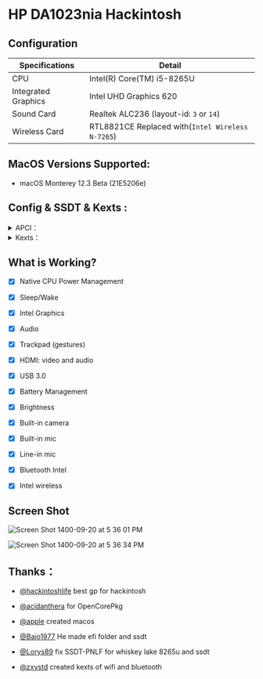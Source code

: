 

# HP DA1023nia Hackintosh


## Configuration

| Specifications      | Detail                       |
| ------------------- | ---------------------------- |
| CPU                 | Intel(R) Core(TM) i5-8265U   |
| Integrated Graphics | Intel UHD Graphics 620       |
| Sound Card          | Realtek ALC236 (layout-id: `3` or `14`) |
| Wireless Card       | RTL8821CE Replaced with(`Intel Wireless N-7265`)      |




## MacOS Versions Supported:

- macOS Monterey 12.3 Beta (21E5206e)


## Config & SSDT & Kexts :

<details>  
<summary> APCI：</summary> 

- `SSDT-HP_da1023nia`
 
</details> 

<details>  
<summary> Kexts：</summary>
 
- `Lilu.kext`
- `VirtualSMC.kext`
- `WhateverGreen.kext`
- `AppleALC.kext`
- `CPUFriend.kext`
- `CPUFriendDataProvider.kext`
- `CPUFriend.kext`(and`CPUFriendDataProvider.kext`for improve battery)
- `CtlnaAHCIPort.kext`
- `HibernationFixup.kext`
- `RestrictEvents.kext`
- `VoodooPS2Controller.kext`
- `BrightnessKeys.kext`
- `VoodooRMI.kext`
- `VoodooSMBus.kext`
- `AirportItlwm.kext`
- `BlueToolFixup.kext`
- `IntelBluetoothFirmware.kext` 
- `HoRNDIS.kext`
- `RealtekRTL8111.kext`
- `USBInjectAll.kext`(`USBPorts.kext`usb mapping) 
 
</details> 

## What is Working?

- [x] Native CPU Power Management
- [x] Sleep/Wake
- [x] Intel Graphics
- [x] Audio
- [x] Trackpad (gestures)
- [x] HDMI: video and audio
- [x] USB 3.0
- [x] Battery Management 
- [x] Brightness
- [x] Built-in camera
- [x] Built-in mic
- [x] Line-in mic
- [x] Bluetooth Intel
- [x] Intel wireless

 

## Screen Shot

![Screen Shot 1400-09-20 at 5 36 01 PM](https://user-images.githubusercontent.com/35195176/145679482-fb70afcd-7255-4181-a210-7935f42a9067.png)

![Screen Shot 1400-09-20 at 5 36 34 PM](https://user-images.githubusercontent.com/35195176/145679493-80205a7c-2d8f-4cd5-add2-5c923480b5bd.png)






## Thanks：


- [@hackintoshlife](https://github.com/Hackintoshlifeit) best gp for hackintosh


- [@acidanthera](https://github.com/acidanthera/OpenCorePkg) for OpenCorePkg 


- [@apple](https://www.apple.com/) created macos 


- [@Baio1977](https://github.com/Baio1977) He made efi folder and ssdt


- [@Lorys89](https://github.com/Lorys89) fix SSDT-PNLF for whiskey lake 8265u and ssdt

 
- [@zxystd](https://github.com/OpenIntelWireless/itlwm) created kexts of wifi and bluetooth  
